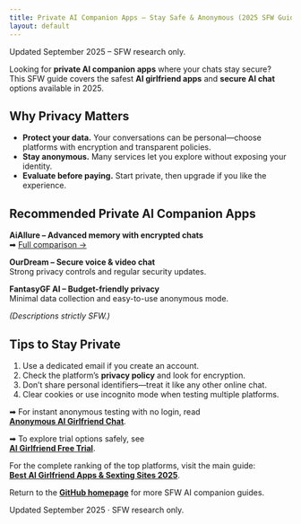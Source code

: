 ```yaml
---
title: Private AI Companion Apps – Stay Safe & Anonymous (2025 SFW Guide)
layout: default
---
```


Updated September 2025 – SFW research only.

Looking for **private AI companion apps** where your chats stay secure?  
This SFW guide covers the safest **AI girlfriend apps** and **secure AI chat** options available in 2025.

## Why Privacy Matters
* **Protect your data.** Your conversations can be personal—choose platforms with encryption and transparent policies.  
* **Stay anonymous.** Many services let you explore without exposing your identity.  
* **Evaluate before paying.** Start private, then upgrade if you like the experience.

## Recommended Private AI Companion Apps
**AiAllure – Advanced memory with encrypted chats**  
➡ [Full comparison →](https://www.aisextinghub.com/blog/best-ai-girlfriend-apps-2025)

**OurDream – Secure voice & video chat**  
Strong privacy controls and regular security updates.

**FantasyGF AI – Budget-friendly privacy**  
Minimal data collection and easy-to-use anonymous mode.

*(Descriptions strictly SFW.)*

## Tips to Stay Private
1. Use a dedicated email if you create an account.  
2. Check the platform’s **privacy policy** and look for encryption.  
3. Don’t share personal identifiers—treat it like any other online chat.  
4. Clear cookies or use incognito mode when testing multiple platforms.

➡ For instant anonymous testing with no login, read  
**[Anonymous AI Girlfriend Chat](https://ai-companion-guides.github.io/anonymous-ai-girlfriend-chat/)**.

➡ To explore trial options safely, see  
**[AI Girlfriend Free Trial](https://ai-companion-guides.github.io/ai-girlfriend-free-trial/)**.

For the complete ranking of the top platforms, visit the main guide:  
**[Best AI Girlfriend Apps & Sexting Sites 2025](https://www.aisextinghub.com/blog/best-ai-girlfriend-apps-2025)**.

Return to the **[GitHub homepage](https://ai-companion-guides.github.io/)** for more SFW AI companion guides.

Updated September 2025 · SFW research only.
